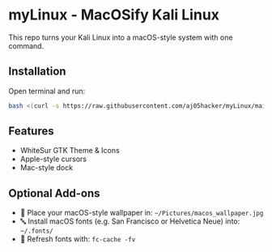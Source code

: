 # myLinux - MacOSify Kali Linux
This repo turns your Kali Linux into a macOS-style system with one command.

## Installation
Open terminal and run:
```bash
bash <(curl -s https://raw.githubusercontent.com/aj05hacker/myLinux/main/macosify.sh)
```

## Features
- WhiteSur GTK Theme & Icons
- Apple-style cursors
- Mac-style dock






## Optional Add-ons
- 📸 Place your macOS-style wallpaper in: `~/Pictures/macos_wallpaper.jpg`
- 🔤 Install macOS fonts (e.g. San Francisco or Helvetica Neue) into: `~/.fonts/`
- 📀 Refresh fonts with: `fc-cache -fv`
